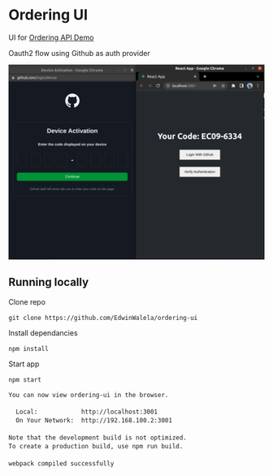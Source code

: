 # Ordering UI 

UI for [Ordering API Demo](https://github.com/EdwinWalela/ordering)

Oauth2 flow using Github as auth provider

<center>
<img src="./demo.png" alt="drawing" width="600"/>
</center>

## Running locally

Clone repo 

```
git clone https://github.com/EdwinWalela/ordering-ui
```

Install dependancies

```
npm install
```

Start app

```
npm start
```

```bash
You can now view ordering-ui in the browser.

  Local:            http://localhost:3001
  On Your Network:  http://192.168.100.2:3001

Note that the development build is not optimized.
To create a production build, use npm run build.

webpack compiled successfully
```